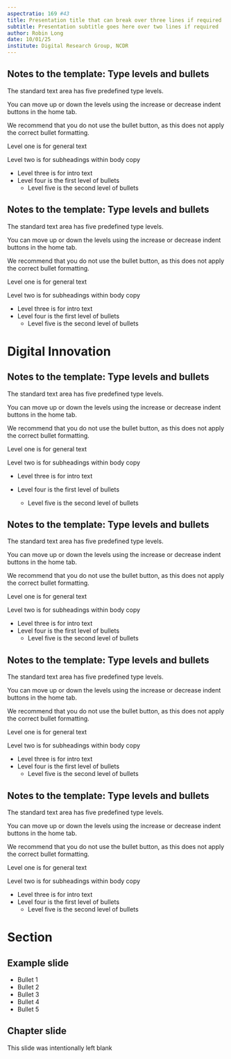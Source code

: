 ```yaml
---
aspectratio: 169 #43
title: Presentation title that can break over three lines if required
subtitle: Presentation subtitle goes here over two lines if required
author: Robin Long
date: 10/01/25
institute: Digital Research Group, NCDR
---
```


## Notes to the template: Type levels and bullets

The standard text area has five predefined type levels.

You can move up or down the levels using the increase or decrease indent
buttons in the home tab.

We recommend that you do not use the bullet button, as this does not
apply the correct bullet formatting.

Level one is for general text

Level two is for subheadings within body copy

-   Level three is for intro text
-   Level four is the first level of bullets
    -   Level five is the second level of bullets

## Notes to the template: Type levels and bullets

The standard text area has five predefined type levels.

You can move up or down the levels using the increase or decrease indent
buttons in the home tab.

We recommend that you do not use the bullet button, as this does not
apply the correct bullet formatting.

Level one is for general text

Level two is for subheadings within body copy

-   Level three is for intro text
-   Level four is the first level of bullets
    -   Level five is the second level of bullets

# Digital Innovation

## Notes to the template: Type levels and bullets

The standard text area has five predefined type levels.

You can move up or down the levels using the increase or decrease indent
buttons in the home tab.

We recommend that you do not use the bullet button, as this does not
apply the correct bullet formatting.

Level one is for general text

Level two is for subheadings within body copy

-   Level three is for intro text

-   Level four is the first level of bullets

    -   Level five is the second level of bullets

## Notes to the template: Type levels and bullets

The standard text area has five predefined type levels.

You can move up or down the levels using the increase or decrease indent
buttons in the home tab.

We recommend that you do not use the bullet button, as this does not
apply the correct bullet formatting.

Level one is for general text

Level two is for subheadings within body copy

-   Level three is for intro text
-   Level four is the first level of bullets
    -   Level five is the second level of bullets

## Notes to the template: Type levels and bullets

The standard text area has five predefined type levels.

You can move up or down the levels using the increase or decrease indent
buttons in the home tab.

We recommend that you do not use the bullet button, as this does not
apply the correct bullet formatting.

Level one is for general text

Level two is for subheadings within body copy

-   Level three is for intro text
-   Level four is the first level of bullets
    -   Level five is the second level of bullets

## Notes to the template: Type levels and bullets

The standard text area has five predefined type levels.

You can move up or down the levels using the increase or decrease indent
buttons in the home tab.

We recommend that you do not use the bullet button, as this does not
apply the correct bullet formatting.

Level one is for general text

Level two is for subheadings within body copy

-   Level three is for intro text
-   Level four is the first level of bullets
    -   Level five is the second level of bullets

# Section

## Example slide

- Bullet 1
- Bullet 2
- Bullet 3
- Bullet 4
- Bullet 5


## Chapter slide

This slide was intentionally left blank
